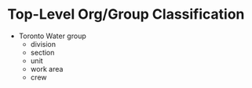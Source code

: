 # Top-Level Org/Group Classification

* Toronto Water group
    * division
    * section
    * unit
    * work area
    * crew